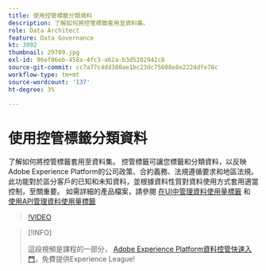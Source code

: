 ```yaml
---
title: 使用控管標籤分類資料
description: 了解如何將控管標籤套用至資料集。
role: Data Architect
feature: Data Governance
kt: 3992
thumbnail: 29709.jpg
exl-id: 96ef86eb-458a-4fc3-a62a-b3d5202942c8
source-git-commit: cc7a77c4dd380ae1bc23dc75608e8e2224dfe78c
workflow-type: tm+mt
source-wordcount: '137'
ht-degree: 3%

---
```


# 使用控管標籤分類資料

了解如何將控管標籤套用至資料集。 控管標籤可讓您標籤和分類資料，以反映Adobe Experience Platform的公司政策、合約義務、法規遵循要求和地區法規。 此功能對於區分客戶的已知和未知資料，並根據資料性質對資料使用方式套用適當控制，至關重要。 如需詳細的產品檔案，請參閱 [在UI中管理資料使用量標籤](https://experienceleague.adobe.com/docs/experience-platform/data-governance/labels/user-guide.html) 和 [使用API管理資料使用量標籤](https://experienceleague.adobe.com/docs/experience-platform/data-governance/labels/dataset-api.html)

>[!VIDEO](https://video.tv.adobe.com/v/29709?quality=12&learn=on)

>[!INFO]
>
> 這段視頻是課程的一部分， [Adobe Experience Platform資料控管快速入門](https://experienceleague.adobe.com/?recommended=ExperiencePlatform-D-1-2021.1.dgov.gs)，免費提供Experience League!
